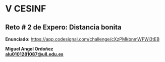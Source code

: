 # V CESINF  
  
## Reto # 2 de Expero: Distancia bonita  
  
**Enunciado:** https://app.codesignal.com/challenge/cXzPMkbnmWFWi3tEB  
  
**Miguel Angel Ordoñez**  
**alu0101281087@ull.edu.es**  
